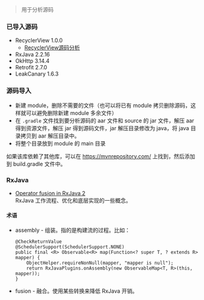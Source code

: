 > 用于分析源码

### 已导入源码

* RecyclerView 1.0.0
  * [RecyclerView源码分析](https://www.jianshu.com/p/9ddfdffee5d3)
* RxJava 2.2.16
* OkHttp 3.14.4
* Retrofit 2.7.0
* LeakCanary 1.6.3


### 源码导入

* 新建 module，删除不需要的文件（也可以将已有 module 拷贝删除源码，这样就可以避免删除新建 module 多余文件）
* 在 `.gradle`  文件找到要分析源码的 aar 文件和 source 的 jar 文件，解压 aar 得到资源文件，解压 jar 得到源码文件，jar 解压目录修改为 java，将 java 目录拷贝到 aar 解压目录中。
* 将整个目录放到 module 的 main 目录



如果该库依赖了其他库，可以在 https://mvnrepository.com/ 上找到，然后添加到 build.gradle 文件中。

### RxJava
* [Operator fusion in RxJava 2](https://proandroiddev.com/operator-fusion-in-rxjava-2-dcd6612cffae)    
    RxJava 工作流程、优化和底层实现的一些概念。

#### 术语
* assembly - 组装。指的是构建流的过程。比如：
    ```
    @CheckReturnValue
    @SchedulerSupport(SchedulerSupport.NONE)
    public final <R> Observable<R> map(Function<? super T, ? extends R> mapper) {
        ObjectHelper.requireNonNull(mapper, "mapper is null");
        return RxJavaPlugins.onAssembly(new ObservableMap<T, R>(this, mapper));
    }
    ```
* fusion - 融合。使用某些转换来降低 RxJava 开销。
    